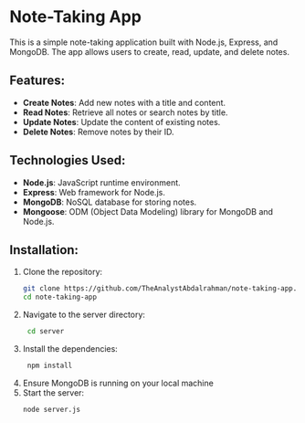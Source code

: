 # Note-Taking App

This is a simple note-taking application built with Node.js, Express, and MongoDB. The app allows users to create, read, update, and delete notes.

## Features:
- **Create Notes**: Add new notes with a title and content.
- **Read Notes**: Retrieve all notes or search notes by title.
- **Update Notes**: Update the content of existing notes.
- **Delete Notes**: Remove notes by their ID.

## Technologies Used:
- **Node.js**: JavaScript runtime environment.
- **Express**: Web framework for Node.js.
- **MongoDB**: NoSQL database for storing notes.
- **Mongoose**: ODM (Object Data Modeling) library for MongoDB and Node.js.

## Installation:
1. Clone the repository:
   ```sh
   git clone https://github.com/TheAnalystAbdalrahman/note-taking-app.git
   cd note-taking-app
2. Navigate to the server directory:
   ```sh
    cd server
3. Install the dependencies:
   ```sh
    npm install
4. Ensure MongoDB is running on your local machine
5. Start the server:
   ```sh
   node server.js




